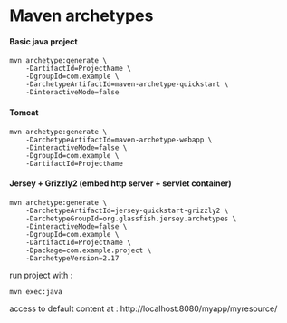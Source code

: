 # Maven archetypes

#### Basic java project
```
mvn archetype:generate \
    -DartifactId=ProjectName \
    -DgroupId=com.example \
    -DarchetypeArtifactId=maven-archetype-quickstart \
    -DinteractiveMode=false
```

#### Tomcat
```
mvn archetype:generate \
    -DarchetypeArtifactId=maven-archetype-webapp \
    -DinteractiveMode=false \
    -DgroupId=com.example \
    -DartifactId=ProjectName
```

#### Jersey + Grizzly2 (embed http server + servlet container)
```
mvn archetype:generate \
    -DarchetypeArtifactId=jersey-quickstart-grizzly2 \
    -DarchetypeGroupId=org.glassfish.jersey.archetypes \
    -DinteractiveMode=false \
    -DgroupId=com.example \
    -DartifactId=ProjectName \
    -Dpackage=com.example.project \
    -DarchetypeVersion=2.17
```
run project with :
```
mvn exec:java
```
access to default content at : http://localhost:8080/myapp/myresource/
